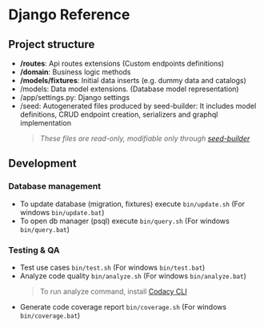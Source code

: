 # Django Reference

## Project structure

-   **/routes**: Api routes extensions (Custom endpoints definitions)
-   **/domain**: Business logic methods
-   **/models/fixtures**: Initial data inserts (e.g. dummy data and catalogs)
-   /models: Data model extensions. (Database model representation)
-   /app/settings.py: Django settings
-   /seed: Autogenerated files produced by seed-builder: It includes model definitions, CRUD endpoint creation, serializers and graphql implementation
    >   *These files are *read-only*, modifiable only through [seed-builder](./060_seed_builder.md)*
    
## Development
    
### Database management

-   To update database (migration, fixtures) execute `bin/update.sh` (For windows `bin/update.bat`)
-   To open db manager (psql) execute `bin/query.sh` (For windows `bin/query.bat`)

### Testing & QA

-   Test use cases `bin/test.sh` (For windows `bin/test.bat`)
-   Analyze code quality `bin/analyze.sh` (For windows `bin/analyze.bat`)
    >   To run analyze command, install [Codacy CLI](https://github.com/codacy/codacy-analysis-cli)
-   Generate code coverage report `bin/coverage.sh` (For windows `bin/coverage.bat`)